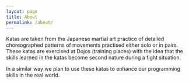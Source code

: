 ```yaml
---
layout: page
title: About
permalink: /about/
---
```


Katas are taken from the Japanese martial art practice of detailed choreographed patterns of movements practised either solo or in pairs. These katas are exercised at Dojos (training places) with the idea that the skills learned in the katas become second nature during a fight situation.

In a similar way we plan to use these katas to enhance our programming skills in the real world.
